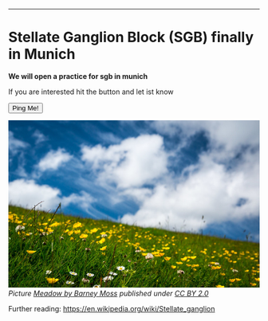 ------------------------------------------------
# Stellate Ganglion Block (SGB) finally in Munich

**We will open a practice for sgb in munich**

If you are interested hit the button and let ist know

 <button type="button">Ping Me!</button> 

![Meadow](/18304602075_1007d2f2db_c.jpg "Meadow")<br>*Picture [Meadow by Barney Moss](https://www.flickr.com/photos/barneymoss/18304602075/) published under [CC BY 2.0](https://creativecommons.org/licenses/by/2.0/)*

Further reading: <https://en.wikipedia.org/wiki/Stellate_ganglion>

